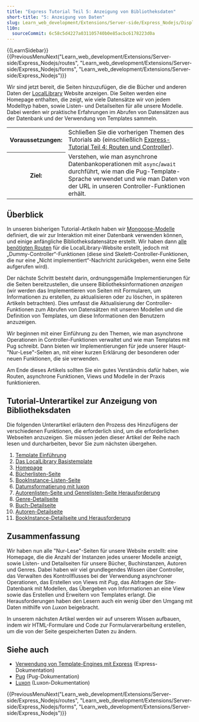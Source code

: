 ```yaml
---
title: "Express Tutorial Teil 5: Anzeigung von Bibliotheksdaten"
short-title: "5: Anzeigung von Daten"
slug: Learn_web_development/Extensions/Server-side/Express_Nodejs/Displaying_data
l10n:
  sourceCommit: 6c58c5d4227a031105740b0e85acbc6178223d0a
---
```


{{LearnSidebar}}{{PreviousMenuNext("Learn_web_development/Extensions/Server-side/Express_Nodejs/routes", "Learn_web_development/Extensions/Server-side/Express_Nodejs/forms", "Learn_web_development/Extensions/Server-side/Express_Nodejs")}}

Wir sind jetzt bereit, die Seiten hinzuzufügen, die die Bücher und anderen Daten der [LocalLibrary](/de/docs/Learn_web_development/Extensions/Server-side/Express_Nodejs/Tutorial_local_library_website) Website anzeigen. Die Seiten werden eine Homepage enthalten, die zeigt, wie viele Datensätze wir von jedem Modelltyp haben, sowie Listen- und Detailseiten für alle unsere Modelle. Dabei werden wir praktische Erfahrungen im Abrufen von Datensätzen aus der Datenbank und der Verwendung von Templates sammeln.

<table>
  <tbody>
    <tr>
      <th scope="row">Voraussetzungen:</th>
      <td>
        Schließen Sie die vorherigen Themen des Tutorials ab (einschließlich <a href="/de/docs/Learn_web_development/Extensions/Server-side/Express_Nodejs/routes">Express-Tutorial Teil 4: Routen und Controller</a>).
      </td>
    </tr>
    <tr>
      <th scope="row">Ziel:</th>
      <td>
        Verstehen, wie man asynchrone Datenbankoperationen mit <code>async</code>/<code>await</code> durchführt, wie man die Pug-Template-Sprache verwendet und wie man Daten von der URL in unseren Controller-Funktionen erhält.
      </td>
    </tr>
  </tbody>
</table>

## Überblick

In unseren bisherigen Tutorial-Artikeln haben wir [Mongoose-Modelle](/de/docs/Learn_web_development/Extensions/Server-side/Express_Nodejs/mongoose) definiert, die wir zur Interaktion mit einer Datenbank verwenden können, und einige anfängliche Bibliotheksdatensätze erstellt. Wir haben dann [alle benötigten Routen](/de/docs/Learn_web_development/Extensions/Server-side/Express_Nodejs/routes) für die LocalLibrary-Website erstellt, jedoch mit „Dummy-Controller“-Funktionen (diese sind Skelett-Controller-Funktionen, die nur eine „Nicht implementiert“-Nachricht zurückgeben, wenn eine Seite aufgerufen wird).

Der nächste Schritt besteht darin, ordnungsgemäße Implementierungen für die Seiten bereitzustellen, die unsere Bibliotheksinformationen _anzeigen_ (wir werden das Implementieren von Seiten mit Formularen, um Informationen zu erstellen, zu aktualisieren oder zu löschen, in späteren Artikeln betrachten). Dies umfasst die Aktualisierung der Controller-Funktionen zum Abrufen von Datensätzen mit unseren Modellen und die Definition von Templates, um diese Informationen den Benutzern anzuzeigen.

Wir beginnen mit einer Einführung zu den Themen, wie man asynchrone Operationen in Controller-Funktionen verwaltet und wie man Templates mit Pug schreibt. Dann bieten wir Implementierungen für jede unserer Haupt-"Nur-Lese"-Seiten an, mit einer kurzen Erklärung der besonderen oder neuen Funktionen, die sie verwenden.

Am Ende dieses Artikels sollten Sie ein gutes Verständnis dafür haben, wie Routen, asynchrone Funktionen, Views und Modelle in der Praxis funktionieren.

## Tutorial-Unterartikel zur Anzeigung von Bibliotheksdaten

Die folgenden Unterartikel erläutern den Prozess des Hinzufügens der verschiedenen Funktionen, die erforderlich sind, um die erforderlichen Webseiten anzuzeigen. Sie müssen jeden dieser Artikel der Reihe nach lesen und durcharbeiten, bevor Sie zum nächsten übergehen.

1. [Template Einführung](/de/docs/Learn_web_development/Extensions/Server-side/Express_Nodejs/Displaying_data/Template_primer)
2. [Das LocalLibrary Basistemplate](/de/docs/Learn_web_development/Extensions/Server-side/Express_Nodejs/Displaying_data/LocalLibrary_base_template)
3. [Homepage](/de/docs/Learn_web_development/Extensions/Server-side/Express_Nodejs/Displaying_data/Home_page)
4. [Bücherlisten-Seite](/de/docs/Learn_web_development/Extensions/Server-side/Express_Nodejs/Displaying_data/Book_list_page)
5. [BookInstance-Listen-Seite](/de/docs/Learn_web_development/Extensions/Server-side/Express_Nodejs/Displaying_data/BookInstance_list_page)
6. [Datumsformatierung mit luxon](/de/docs/Learn_web_development/Extensions/Server-side/Express_Nodejs/Displaying_data/Date_formatting_using_moment)
7. [Autorenlisten-Seite und Genrelisten-Seite Herausforderung](/de/docs/Learn_web_development/Extensions/Server-side/Express_Nodejs/Displaying_data/Author_list_page)
8. [Genre-Detailseite](/de/docs/Learn_web_development/Extensions/Server-side/Express_Nodejs/Displaying_data/Genre_detail_page)
9. [Buch-Detailseite](/de/docs/Learn_web_development/Extensions/Server-side/Express_Nodejs/Displaying_data/Book_detail_page)
10. [Autoren-Detailseite](/de/docs/Learn_web_development/Extensions/Server-side/Express_Nodejs/Displaying_data/Author_detail_page)
11. [BookInstance-Detailseite und Herausforderung](/de/docs/Learn_web_development/Extensions/Server-side/Express_Nodejs/Displaying_data/BookInstance_detail_page_and_challenge)

## Zusammenfassung

Wir haben nun alle "Nur-Lese"-Seiten für unsere Website erstellt: eine Homepage, die die Anzahl der Instanzen jedes unserer Modelle anzeigt, sowie Listen- und Detailseiten für unsere Bücher, Buchinstanzen, Autoren und Genres. Dabei haben wir viel grundlegendes Wissen über Controller, das Verwalten des Kontrollflusses bei der Verwendung asynchroner Operationen, das Erstellen von Views mit _Pug_, das Abfragen der Site-Datenbank mit Modellen, das Übergeben von Informationen an eine View sowie das Erstellen und Erweitern von Templates erlangt. Die Herausforderungen haben den Lesern auch ein wenig über den Umgang mit Daten mithilfe von _Luxon_ beigebracht.

In unserem nächsten Artikel werden wir auf unserem Wissen aufbauen, indem wir HTML-Formulare und Code zur Formularverarbeitung erstellen, um die von der Seite gespeicherten Daten zu ändern.

## Siehe auch

- [Verwendung von Template-Engines mit Express](https://expressjs.com/en/guide/using-template-engines.html) (Express-Dokumentation)
- [Pug](https://pugjs.org/api/getting-started.html) (Pug-Dokumentation)
- [Luxon](https://moment.github.io/luxon/#/) (Luxon-Dokumentation)

{{PreviousMenuNext("Learn_web_development/Extensions/Server-side/Express_Nodejs/routes", "Learn_web_development/Extensions/Server-side/Express_Nodejs/forms", "Learn_web_development/Extensions/Server-side/Express_Nodejs")}}
